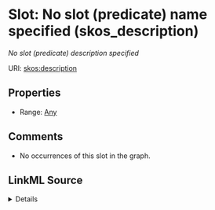 

# Slot: No slot (predicate) name specified (skos_description)


_No slot (predicate) description specified_







URI: [skos:description](http://www.w3.org/2004/02/skos/core#description)



<!-- no inheritance hierarchy -->








## Properties

* Range: [Any](../classes/Any.md)





## Comments

* No occurrences of this slot in the graph.



## LinkML Source

<details>

```yaml
name: skos_description
description: No slot (predicate) description specified
title: No slot (predicate) name specified
comments:
- No occurrences of this slot in the graph.
from_schema: sawgraph-kg
rank: 1000
slot_uri: skos:description
alias: skos_description
range: Any

```
</details>